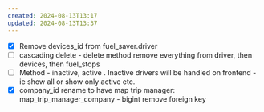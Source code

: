 ```yaml
---
created: 2024-08-13T13:17
updated: 2024-08-13T13:37
---
```

- [x] Remove devices_id from fuel_saver.driver 
- [ ] cascading delete - delete method remove everything from driver, then devices, then fuel_stops
- [ ] Method - inactive, active . Inactive drivers will be handled on frontend -  ie show all or show only active etc. 
- [x] company_id rename to have map trip manager:  map_trip_manager_company - bigint remove foreign key
